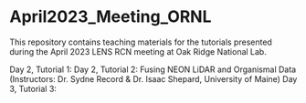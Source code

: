 # April2023_Meeting_ORNL

This repository contains teaching materials for the tutorials presented during the April 2023 LENS RCN meeting at Oak Ridge National Lab.

Day 2, Tutorial 1:
Day 2, Tutorial 2: Fusing NEON LiDAR and Organismal Data (Instructors: Dr. Sydne Record & Dr. Isaac Shepard, University of Maine)
Day 3, Tutorial 3: 
